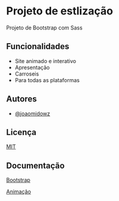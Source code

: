 # Projeto de estlização

Projeto de Bootstrap com Sass

## Funcionalidades

- Site animado e interativo
- Apresentação
- Carroseis
- Para todas as plataformas



## Autores

- [@joaomidowz](https://github.com/joaomidowz)


## Licença

[MIT](https://choosealicense.com/licenses/mit/)


## Documentação

[Bootstrap](https://getbootstrap.com)

[Animação](https://michalsnik.github.io/aos/?_gl=1*1ihnyqx*_ga*Mzc1MDY1NTMxLjE2NzUyOTE5MTA.*_ga_37GXT4VGQK*MTY5ODMxNjkxMi4yOTkuMS4xNjk4MzE5MTE4LjAuMC4w)

